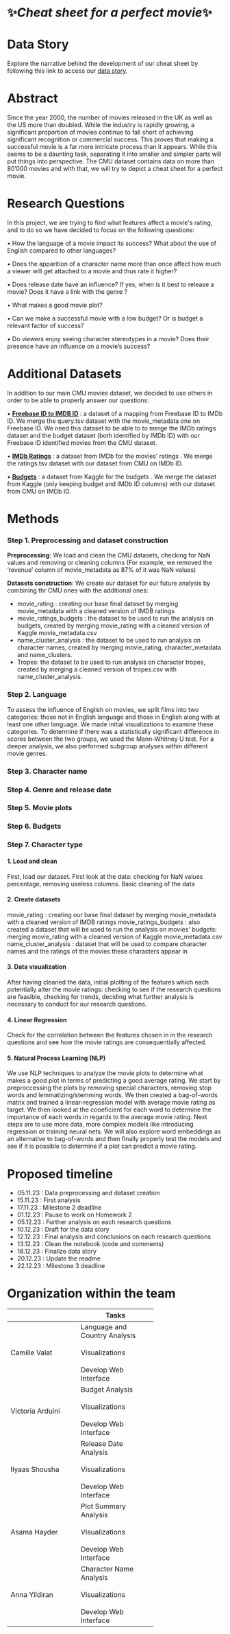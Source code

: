 # ✨*Cheat sheet for a perfect movie*✨


# Data Story 

Explore the narrative behind the development of our cheat sheet by following this link to access our [data story](https://camillevalat.github.io/Abcd5-website/).

# Abstract

Since the year 2000, the number of movies released in the UK as well as the US more than doubled. While the industry is rapidly growing, a significant proportion of movies continue to fall short of achieving significant recognition or commercial success. This proves that making a successful movie is a far more intricate process than it appears. While this seems to be a daunting task, separating it into smaller and simpler parts will put things into perspective. The CMU dataset contains data on more than 80’000 movies and with that, we will try to depict a cheat sheet for a perfect movie.

# Research Questions

In this project, we are trying to find what features affect a movie's rating, and to do so we have decided to focus on the following questions:

•	How the language of a movie impact its success? What about the use of English compared to other languages?

•	Does the apparition of a character name more than once affect how much a viewer will get attached to a movie and thus rate it higher?

•	Does release date have an influence? If yes, when is it best to release a movie? Does it have a link with the genre ?

•	What makes a good movie plot?

•	Can we make a successful movie with a low budget? Or is budget a relevant factor of success?

•	Do viewers enjoy seeing character stereotypes in a movie? Does their presence have an influence on a movie’s success?


# Additional Datasets

In addition to our main CMU movies dataset, we decided to use others in order to be able to properly answer our questions:

•	[**Freebase ID to IMDB ID**](https://query.wikidata.org/#PREFIX%20wd%3A%20%3Chttp%3A%2F%2Fwww.wikidata.org%2Fentity%2F%3E%0APREFIX%20wdt%3A%20%3Chttp%3A%2F%2Fwww.wikidata.org%2Fprop%2Fdirect%2F%3E%0APREFIX%20wikibase%3A%20%3Chttp%3A%2F%2Fwikiba.se%2Fontology%23%3E%0A%0ASELECT%20%3Fitem%20%3FfreebaseID%20%3FimdbID%0AWHERE%20%7B%0A%20%20%3Fitem%20wdt%3AP31%2Fwdt%3AP279%2a%20wd%3AQ11424.%0A%20%20%3Fitem%20wdt%3AP646%20%3FfreebaseID.%0A%20%20%3Fitem%20wdt%3AP345%20%3FimdbID.%0A%20%20%7D) : a dataset of a mapping from Freebase ID to IMDb ID. We merge the query.tsv dataset with the movie_metadata one on Freebase ID. We need this dataset to be able to  to merge the IMDb ratings dataset and the budget dataset (both identified by IMDb ID) with our Freebase ID identified movies from the CMU dataset.

•	[**IMDb Ratings**](https://developer.imdb.com/non-commercial-datasets/) : a dataset from IMDb for the movies’ ratings . We merge the ratings.tsv dataset with our dataset from CMU on IMDb ID.

•	[**Budgets**](https://www.kaggle.com/datasets/rounakbanik/the-movies-dataset?resource=download&select=movies_metadata.csv) : a dataset from Kaggle for the budgets . We merge the dataset from Kaggle (only keeping budget and IMDb ID columns) with our dataset from CMU on IMDb ID.

# Methods

### Step 1. Preprocessing and dataset construction

**Preprocessing**: We load and clean the CMU datasets, checking for NaN values and removing or cleaning columns (For example, we removed the ‘revenue’ column of movie_metadata as 87% of it was NaN values)

**Datasets construction**: We create our dataset for our future analysis by combining thr CMU ones with the additional ones:
-	movie_rating : creating our base final dataset by merging movie_metadata with a cleaned version of IMDB ratings
-	movie_ratings_budgets : the dataset to be used to run the analysis on budgets, created by merging movie_rating with a cleaned version of Kaggle movie_metadata.csv
-	name_cluster_analysis : the dataset to be used to run analysis on character names, created by merging movie_rating, character_metadata and name_clusters.
-	Tropes: the dataset to be used to run analysis on character tropes, created by merging a cleaned version of tropes.csv with name_cluster_analysis.

### Step 2. Language 

To assess the influence of English on movies, we split films into two categories: those not in English language and those in English along with at least one other language. We made initial visualizations to examine these categories. To determine if there was a statistically significant difference in scores between the two groups, we used the Mann-Whitney U test. For a deeper analysis, we also performed subgroup analyses within different movie genres.
	
### Step 3. Character name

### Step 4. Genre and release date

### Step 5. Movie plots

### Step 6. Budgets

### Step 7. Character type


#### 1. Load and clean
First, load our dataset.
First look at the data: checking for NaN values percentage, removing useless columns.
Basic cleaning of the data 

#### 2. Create datasets
movie_rating : creating our base final dataset by merging movie_metadata with a cleaned version of IMDB ratings
movie_ratings_budgets : also created a dataset that will be used to run the analysis on movies' budgets: merging movie_rating with a cleaned version of Kaggle movie_metadata.csv
name_cluster_analysis : dataset that will be used to compare character names and the ratings of the movies these characters appear in

#### 3. Data visualization
After having cleaned the data, initial plotting of the features which each potentially alter the movie ratings: checking to see if the research questions are feasible, checking for trends, deciding what further analysis is necessary to conduct for our research questions.

#### 4. Linear Regression
Check for the correlation between the features chosen in in the research questions and see how the movie ratings are consequentially affected.

#### 5. Natural Process Learning (NLP)
We use NLP techniques to analyze the movie plots to determine what makes a good plot in terms of predicting a good average rating. We start by preproccessing the plots by removing special characters, removing stop words and lemmatizing/stemming words. We then created a bag-of-words matrix and trained a linear-regression model with average movie rating as target. We then looked at the cooeficient for each word to determine the importance of each words in regards to the average movie rating. Next steps are to use more data, more complex models like introducing regression or training neural nets. We will also explore word embeddings as an alternative to bag-of-words and then finally properly test the models and see if it is possible to determine if a plot can predict a movie rating.



# Proposed timeline

*   05.11.23 : Data preprocessing and dataset creation
*   15.11.23 : First analysis
*   17.11.23 : Milestone 2 deadline
*   01.12.23 : Pause to work on Homework 2
*   05.12.23 : Further analysis on each research questions
*   10.12.23 : Draft for the data story
*   12.12.23 : Final analysis and conclusions on each research questions
*   13.12.23 : Clean the notebook (code and comments)
*   18.12.23 : Finalize data story
*   20.12.23 : Update the readme
*   22.12.23 : Milestone 3 deadline



# Organization within the team
<table class="tg" style="undefined;table-layout: fixed; width: 342px">
<colgroup>
<col style="width: 164px">
<col style="width: 178px">
</colgroup>
<thead>
  <tr>
    <th class="tg-0lax"></th>
    <th class="tg-0lax">Tasks</th>
  </tr>
</thead>
<tbody>
  <tr>
    <td class="tg-0lax">Camille Valat</td>
    <td class="tg-0lax">Language and Country Analysis<br><br>Visualizations<br><br>Develop Web Interface</td>
  </tr>
  <tr>
    <td class="tg-0lax">Victoria Arduini</td>
    <td class="tg-0lax">Budget Analysis<br><br>Visualizations<br><br>Develop Web Interface</td>
  </tr>
  <tr>
    <td class="tg-0lax">Ilyaas Shousha</td>
    <td class="tg-0lax">Release Date Analysis<br><br>Visualizations<br><br>Develop Web Interface</td>
  </tr>
  <tr>
    <td class="tg-0lax">Asama Hayder</td>
    <td class="tg-0lax">Plot Summary Analysis<br><br>Visualizations<br><br>Develop Web Interface</td>
  </tr>
  <tr>
    <td class="tg-0lax">Anna Yildiran</td>
    <td class="tg-0lax">Character Name Analysis<br><br>Visualizations<br><br>Develop Web Interface</td>
  </tr>
</tbody>
</table>


